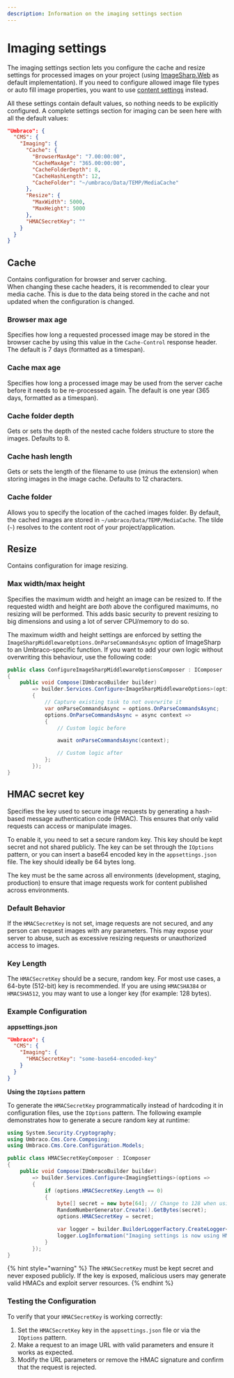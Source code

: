 ```yaml
---
description: Information on the imaging settings section
---
```


# Imaging settings

The imaging settings section lets you configure the cache and resize settings for processed images on your project (using [ImageSharp.Web](https://docs.sixlabors.com/articles/imagesharp.web/) as default implementation). If you need to configure allowed image file types or auto fill image properties, you want to use [content settings](contentsettings.md) instead.

All these settings contain default values, so nothing needs to be explicitly configured. A complete settings section for imaging can be seen here with all the default values:

```json
"Umbraco": {
  "CMS": {
    "Imaging": {
      "Cache": {
        "BrowserMaxAge": "7.00:00:00",
        "CacheMaxAge": "365.00:00:00",
        "CacheFolderDepth": 8,
        "CacheHashLength": 12,
        "CacheFolder": "~/umbraco/Data/TEMP/MediaCache"
      },
      "Resize": {
        "MaxWidth": 5000,
        "MaxHeight": 5000
      },
      "HMACSecretKey": ""
    }
  }
}
```

## Cache

Contains configuration for browser and server caching.\
When changing these cache headers, it is recommended to clear your media cache. This is due to the data being stored in the cache and not updated when the configuration is changed.

### Browser max age

Specifies how long a requested processed image may be stored in the browser cache by using this value in the `Cache-Control` response header. The default is 7 days (formatted as a timespan).

### Cache max age

Specifies how long a processed image may be used from the server cache before it needs to be re-processed again. The default is one year (365 days, formatted as a timespan).

### Cache folder depth

Gets or sets the depth of the nested cache folders structure to store the images. Defaults to 8.

### Cache hash length

Gets or sets the length of the filename to use (minus the extension) when storing images in the image cache. Defaults to 12 characters.

### Cache folder

Allows you to specify the location of the cached images folder. By default, the cached images are stored in `~/umbraco/Data/TEMP/MediaCache`. The tilde (`~`) resolves to the content root of your project/application.

## Resize

Contains configuration for image resizing.

### Max width/max height

Specifies the maximum width and height an image can be resized to. If the requested width and height are _both_ above the configured maximums, no resizing will be performed. This adds basic security to prevent resizing to big dimensions and using a lot of server CPU/memory to do so.

The maximum width and height settings are enforced by setting the `ImageSharpMiddlewareOptions.OnParseCommandsAsync` option of ImageSharp to an Umbraco-specific function. If you want to add your own logic without overwriting this behaviour, use the following code:

```csharp
public class ConfigureImageSharpMiddlewareOptionsComposer : IComposer
{
    public void Compose(IUmbracoBuilder builder)
        => builder.Services.Configure<ImageSharpMiddlewareOptions>(options =>
        {
            // Capture existing task to not overwrite it
            var onParseCommandsAsync = options.OnParseCommandsAsync;
            options.OnParseCommandsAsync = async context =>
            {
                // Custom logic before

                await onParseCommandsAsync(context);

                // Custom logic after
            };
        });
}
```

## HMAC secret key

Specifies the key used to secure image requests by generating a hash-based message authentication code (HMAC). This ensures that only valid requests can access or manipulate images.

To enable it, you need to set a secure random key. This key should be kept secret and not shared publicly. The key can be set through the `IOptions` pattern, or you can insert a base64 encoded key in the `appsettings.json` file. The key should ideally be 64 bytes long.

The key must be the same across all environments (development, staging, production) to ensure that image requests work for content published across environments.

### Default Behavior

If the `HMACSecretKey` is not set, image requests are not secured, and any person can request images with any parameters. This may expose your server to abuse, such as excessive resizing requests or unauthorized access to images.

### Key Length

The `HMACSecretKey` should be a secure, random key. For most use cases, a 64-byte (512-bit) key is recommended. If you are using `HMACSHA384` or `HMACSHA512`, you may want to use a longer key (for example: 128 bytes).

### Example Configuration

**appsettings.json**

```json
"Umbraco": {
  "CMS": {
    "Imaging": {
      "HMACSecretKey": "some-base64-encoded-key"
    }
  }
}
```

**Using the `IOptions` pattern**

To generate the `HMACSecretKey` programmatically instead of hardcoding it in configuration files, use the `IOptions` pattern. The following example demonstrates how to generate a secure random key at runtime:

```csharp
using System.Security.Cryptography;
using Umbraco.Cms.Core.Composing;
using Umbraco.Cms.Core.Configuration.Models;

public class HMACSecretKeyComposer : IComposer
{
    public void Compose(IUmbracoBuilder builder)
        => builder.Services.Configure<ImagingSettings>(options =>
        {
            if (options.HMACSecretKey.Length == 0)
            {
                byte[] secret = new byte[64]; // Change to 128 when using HMACSHA384 or HMACSHA512
                RandomNumberGenerator.Create().GetBytes(secret);
                options.HMACSecretKey = secret;

                var logger = builder.BuilderLoggerFactory.CreateLogger<HMACSecretKeyComposer>();
                logger.LogInformation("Imaging settings is now using HMACSecretKey: {HMACSecretKey}", Convert.ToBase64String(secret));
            }
        });
}
```

{% hint style="warning" %}
The `HMACSecretKey` must be kept secret and never exposed publicly. If the key is exposed, malicious users may generate valid HMACs and exploit server resources.
{% endhint %}

### Testing the Configuration

To verify that your `HMACSecretKey` is working correctly:

1. Set the `HMACSecretKey` key in the `appsettings.json` file or via the `IOptions` pattern.
2. Make a request to an image URL with valid parameters and ensure it works as expected.
3. Modify the URL parameters or remove the HMAC signature and confirm that the request is rejected.
